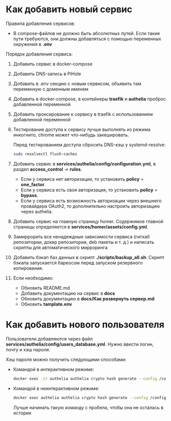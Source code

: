 # Как добавить новый сервис

Правила добавления сервисов:

- В compose-файлов не должно быть абсолютных путей. Если такие пути требуются, они должны
  добавляться с помощью переменных окружения в **.env**

Порядок добавления сервиса:

1. Добавить сервис в docker-compose
2. Добавить DNS-запись в PiHole
3. Добавить в .env секцию с новым сервисом, объявить там переменную с доменным именем
4. Добавить в docker-compose, в контейнеры **traefik** и **authelia** проброс добавленной
   переменной
5. Добавить проксирование к сервису в traefik с использованием добавленной переменной
6. Тестирование доступа к сервису лучше выполнять из режима инкогнито, chrome может что-нибудь
   закешировать.

   Перед тестированием доступа сбросить DNS-кэш у systemd-resolve:

   ```bash
   sudo resolvectl flush-caches
   ```

7. Добавить сервис в **services/authelia/config/configuration.yml**, в раздел
   **access_control** -> **rules**.

   - Если у сервиса нет авторизации, то установить **policy** = **one_factor**.
   - Если у сервиса есть своя авторизация, то установить **policy** = **bypass**.
   - Если у сервиса есть возможность авторизации через внешнего провайдера OAuth2, то
     дополнительно настроить авторизацию через authelia.

8. Добавить сервис на главную страницу homer. Содержимое главной страницы определяется в
   **services/homer/assets/config.yml**.

9. Замиррорить все ненадеждные зависимости сервиса (гитхаб репозитории, докер репозитории,
   deb пакеты и т. д.) и написать скрипты для автоматического мирроринга

10. Добавить бэкап баз данных в скрипт **./scripts/backup_all.sh**. Скрипт бэкапа запускается
    бареосом перед запуском резервного копирования.


111. Если необходимо:

     - Обновить README.md
     - Добавить документацию на сервис в **docs**
     - Обновить документацию в **docs/Как развернуть сервер.md**
     - Обновить **tamplate.env**

# Как добавить нового пользователя

Пользователи добавляются через файл **services/authelia/config/users_database.yml**.
Нужно ввести логин, почту и хэш пароля.

Хэш пароля можно получить следующими способами:

- Командой в интерактивном режиме:

  ```bash
  docker exec -it authelia authelia crypto hash generate --config /config/configuration.yaml
  ```

- Командой в неинтерактивном режиме:

  ```bash
  docker exec authelia authelia crypto hash generate --config /config/configuration.yaml --password "password"
  ```

  Лучше начинать такую команду с пробела, чтобы она не осталась в истории

